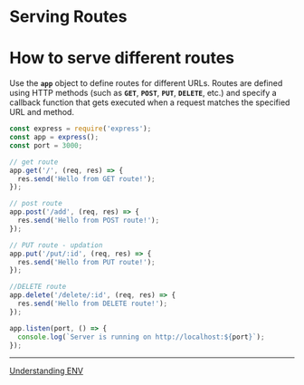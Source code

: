 # Serving Routes

# How to serve different routes

Use the **`app`** object to define routes for different URLs. Routes are defined using HTTP methods (such as **`GET`**, **`POST`**, **`PUT`**, **`DELETE`**, etc.) and specify a callback function that gets executed when a request matches the specified URL and method.

```jsx
const express = require('express');
const app = express();
const port = 3000;

// get route
app.get('/', (req, res) => {
  res.send('Hello from GET route!');
});

// post route
app.post('/add', (req, res) => {
  res.send('Hello from POST route!');
});

// PUT route - updation
app.put('/put/:id', (req, res) => {
  res.send('Hello from PUT route!');
});

//DELETE route 
app.delete('/delete/:id', (req, res) => {
  res.send('Hello from DELETE route!');
});

app.listen(port, () => {
  console.log(`Server is running on http://localhost:${port}`);
});
```


---

[Understanding ENV](./Understanding-ENV.md)